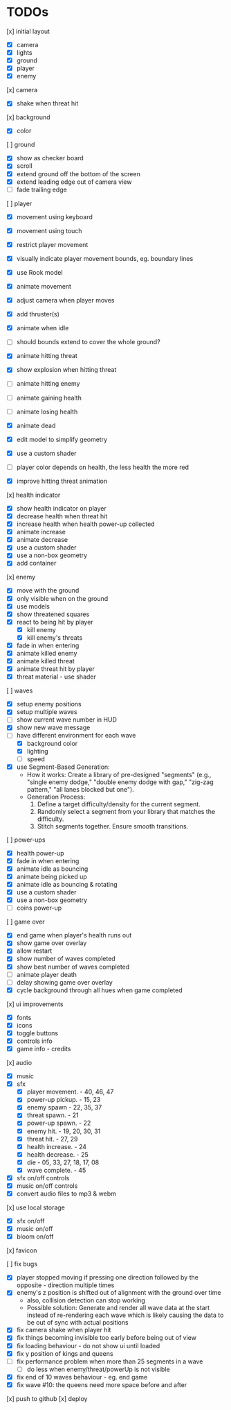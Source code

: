 # TODOs

[x] initial layout
- [x] camera
- [x] lights
- [x] ground
- [x] player
- [x] enemy

[x] camera
- [x] shake when threat hit

[x] background
- [x] color

[ ] ground
- [x] show as checker board
- [x] scroll
- [x] extend ground off the bottom of the screen
- [x] extend leading edge out of camera view
- [ ] fade trailing edge

[ ] player
- [x] movement using keyboard
- [x] movement using touch
- [x] restrict player movement
- [x] visually indicate player movement bounds, eg. boundary lines
- [x] use Rook model
- [x] animate movement
- [x] adjust camera when player moves
- [x] add thruster(s)
- [x] animate when idle
- [ ] should bounds extend to cover the whole ground?
- [x] animate hitting threat
- [x] show explosion when hitting threat
- [ ] animate hitting enemy
- [ ] animate gaining health
- [ ] animate losing health
- [x] animate dead
- [x] edit model to simplify geometry
- [x] use a custom shader
- [ ] player color depends on health, the less health the more red
- [x] improve hitting threat animation


[x] health indicator
- [x] show health indicator on player
- [x] decrease health when threat hit
- [x] increase health when health power-up collected
- [x] animate increase
- [x] animate decrease
- [x] use a custom shader
- [x] use a non-box geometry
- [x] add container

[x] enemy
- [x] move with the ground
- [x] only visible when on the ground
- [x] use models
- [x] show threatened squares
- [x] react to being hit by player
   - [x] kill enemy
   - [x] kill enemy's threats
- [x] fade in when entering
- [x] animate killed enemy
- [x] animate killed threat
- [x] animate threat hit by player
- [x] threat material - use shader

[ ] waves
- [x] setup enemy positions
- [x] setup multiple waves
- [ ] show current wave number in HUD
- [x] show new wave message
- [ ] have different environment for each wave
    - [x] background color
    - [x] lighting
    - [ ] speed
- [x] use Segment-Based Generation:
    - How it works: Create a library of pre-designed "segments" (e.g., "single enemy dodge," "double enemy dodge with gap," "zig-zag pattern," "all lanes blocked but one").
    - Generation Process:
        1. Define a target difficulty/density for the current segment.
        2. Randomly select a segment from your library that matches the difficulty.
        3. Stitch segments together. Ensure smooth transitions.

[ ] power-ups
- [x] health power-up
- [x] fade in when entering
- [x] animate idle as bouncing
- [x] animate being picked up
- [x] animate idle as bouncing & rotating
- [x] use a custom shader
- [x] use a non-box geometry
- [ ] coins power-up

[ ] game over
- [x] end game when player's health runs out
- [x] show game over overlay
- [x] allow restart
- [x] show number of waves completed
- [x] show best number of waves completed
- [ ] animate player death
- [ ] delay showing game over overlay
- [x] cycle background through all hues when game completed

[x] ui improvements
- [x] fonts
- [x] icons
- [x] toggle buttons
- [x] controls info
- [x] game info - credits

[x] audio
- [x] music
- [x] sfx
  - [x] player movement.  - 40, 46, 47
  - [x] power-up pickup.  - 15, 23
  - [x] enemy spawn       - 22, 35, 37
  - [x] threat spawn.     - 21
  - [x] power-up spawn.   - 22
  - [x] enemy hit.        - 19, 20, 30, 31
  - [x] threat hit.       - 27, 29
  - [x] health increase.  - 24
  - [x] health decrease.  - 25
  - [x] die               - 05, 33, 27, 18, 17, 08
  - [x] wave complete.    - 45
- [x] sfx on/off controls
- [x] music on/off controls
- [x] convert audio files to mp3 & webm

[x] use local storage
- [x] sfx on/off
- [x] music on/off
- [x] bloom on/off

[x] favicon

[ ] fix bugs
- [x] player stopped moving if pressing one direction followed by the opposite - direction multiple times
- [x] enemy's z position is shifted out of alignment with the ground over time
  - also, collision detection can stop working
  - Possible solution: Generate and render all wave data at the start instead of re-rendering each wave which is likely causing the data to be out of sync with actual positions
- [x] fix camera shake when player hit
- [x] fix things becoming invisible too early before being out of view
- [x] fix loading behaviour - do not show ui until loaded
- [x] fix y position of kings and queens
- [ ] fix performance problem when more than 25 segments in a wave
  - [ ] do less when enemy/threat/powerUp is not visible
- [x] fix end of 10 waves behaviour - eg. end game
- [x] fix wave #10: the queens need more space before and after

[x] push to github
[x] deploy

